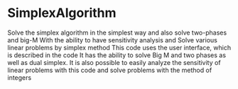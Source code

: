 # SimplexAlgorithm
Solve the simplex algorithm in the simplest way and also solve two-phases and big-M With the ability to have sensitivity analysis and
Solve various linear problems by simplex method
This code uses the user interface, which is described in the code
It has the ability to solve Big M and two phases as well as dual simplex.
It is also possible to easily analyze the sensitivity of linear problems with this code and solve problems with the method of integers
